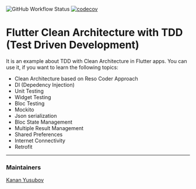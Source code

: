 ![GitHub Workflow Status](https://img.shields.io/github/workflow/status/thisisyusub/tdd-learn-example/Coverage)
[![codecov](https://codecov.io/gh/thisisyusub/tdd-learn-example/branch/main/graph/badge.svg)](https://codecov.io/gh/thisisyusub/tdd-learn-example)

# Flutter Clean Architecture with TDD (Test Driven Development)

It is an example about TDD with Clean Architecture in Flutter apps. You can use it, if you want to learn the following topics:

- Clean Architecture based on Reso Coder Approach
- DI (Depedency Injection)
- Unit Testing
- Widget Testing
- Bloc Testing
- Mockito
- Json serialization
- Bloc State Management
- Multiple Result Management
- Shared Preferences
- Internet Connectivity
- Retrofit

<hr>

### Maintainers

[Kanan Yusubov](https://www.github.com/thisisyusub)
